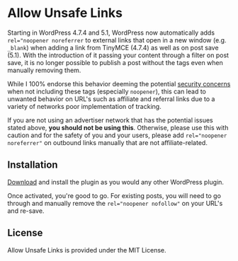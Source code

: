 # Allow Unsafe Links

Starting in WordPress 4.7.4 and 5.1, WordPress now automatically adds `rel="noopener noreferrer` to external links that open in a new window (e.g. `_blank`) when adding a link from TinyMCE (4.7.4) as well as on post save (5.1). With the introduction of it passing your content through a filter on post save, it is no longer possible to publish a post without the tags even when manually removing them.

While I 100% endorse this behavior deeming the potential [security concerns](https://developers.google.com/web/tools/lighthouse/audits/noopener) when not including these tags (especially `noopener`), this can lead to unwanted behavior on URL's such as affiliate and referral links due to a variety of networks poor implementation of tracking.

If you are not using an advertiser network that has the potential issues stated above, **you should not be using this**. Otherwise, please use this with caution and for the safety of you and your users, please add `rel="noopener noreferrer"` on outbound links manually that are not affiliate-related.

## Installation

[Download](https://github.com/log1x/allow-unsafe-links/archive/v1.0.0.zip) and install the plugin as you would any other WordPress plugin.

Once activated, you're good to go. For existing posts, you will need to go through and manually remove the `rel="noopener nofollow"` on your URL's and re-save.

## License

Allow Unsafe Links is provided under the MIT License.
